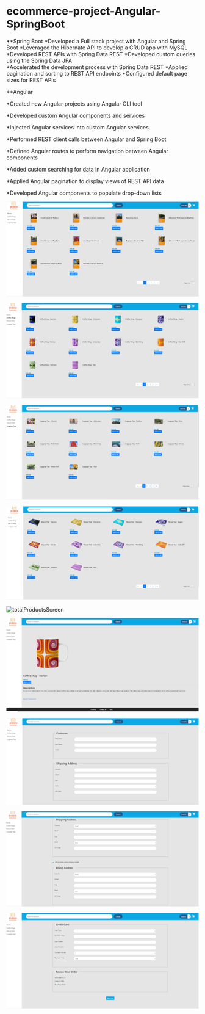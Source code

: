 # ecommerce-project-Angular-SpringBoot

**Spring Boot
*Developed a Full stack project with Angular and Spring Boot
*Leveraged the Hibernate API to develop a CRUD app with MySQL
*Developed REST APIs with Spring Data REST
*Developed custom queries using the Spring Data JPA   
*Accelerated the development process with Spring Data REST
*Applied pagination and sorting to REST API endpoints
*Configured default page sizes for REST APIs



**Angular

*Created new Angular projects using Angular CLI tool

*Developed custom Angular components and services

*Injected Angular services into custom Angular services

*Performed REST client calls between Angular and Spring Boot

*Defined Angular routes to perform navigation between Angular components

*Added custom searching for data in Angular application

*Applied Angular pagination to display views of REST API data

*Developed Angular components to populate drop-down lists


![productsGridBooks](productsGridBooks.png)

![productsGridCoffeeMugs](productsGridCoffeeMugs.png)

![productsGridLuggageTags](productsGridLuggageTags.png)

![ProductsGridMousePads](ProductsGridMousePads.png)

![totalProductsScreen](totalProductsScreens.png)

![masterDetailsView](masterDetailsView.png)

![checkoutForm1](checkoutForm1.png)

![chackoutForm2](chackoutForm2.png)

![checkoutForm3](checkoutForm3.png)

